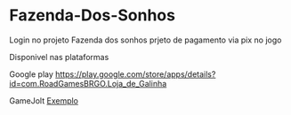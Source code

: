 # Fazenda-Dos-Sonhos

Login no projeto Fazenda dos sonhos
prjeto de pagamento via pix no jogo 

Disponivel nas plataformas

Google play
https://play.google.com/store/apps/details?id=com.RoadGamesBRGO.Loja_de_Galinha

GameJolt
<a href="https://gamejolt.com/games/fazenda-dos-sonhos/794374)https://gamejolt.com/games/fazenda-dos-sonhos/794374">Exemplo</a>
